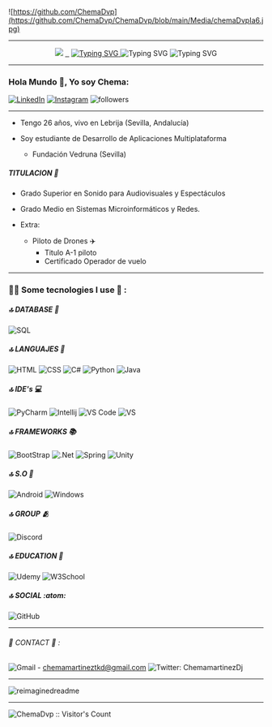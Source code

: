 ![https://github.com/ChemaDvp](https://github.com/ChemaDvp/ChemaDvp/blob/main/Media/chemaDvpIa6.jpg)

---
<p align="center">
    <img src="https://media.giphy.com/media/hvRJCLFzcasrR4ia7z/giphy.gif" width="35">
    <a href="https://git.io/typing-svg">&nbsp;&nbsp;</a>
    <a href="https://git.io/typing-svg">
      <img src="https://readme-typing-svg.demolab.com?font=Fira+Code&duration=1&pause=1000&vCenter=true&repeat=false&width=300&height=20&lines=Hola+a+todos%2C+soy+chema%2C+un+padawan+en+busca+de+la+fuerza..." alt="Typing SVG" />
    </a>
    <img src="https://readme-typing-svg.demolab.com?font=Fira+Code&pause=1000&vCenter=true&width=250&height=20&lines=Hi+%2C+I'm+Jos%C3%A9+Moreno+and" alt="Typing SVG" />
    <img src="https://readme-typing-svg.demolab.com?font=Fira+Code&pause=1000&vCenter=true&width=250&height=20&lines=I%60m+Frontend+Developer;I%C2%B4m+3D+Designer" alt="Typing SVG" />
  </p>

---

### Hola Mundo 👋, Yo soy Chema:
 <a href="https://www.linkedin.com/in/jose-manuel-martínez-palacios-527147191//" target="_blank"><img src="https://img.shields.io/badge/LinkedIn-%230077B5.svg?&style=flat-square&logo=linkedin&logoColor=white" alt="LinkedIn"></a> <a href="https://www.instagram.com/chemamartinezdj/" target="_blank"><img src="https://img.shields.io/badge/Instagram-%23E4405F.svg?&style=flat-square&logo=instagram&logoColor=white" alt="Instagram"></a> <img alt="followers" src="https://img.shields.io/github/followers/ChemaDvp?label=Followers&style=social">

---

* Tengo 26 años, vivo en Lebrija (Sevilla, Andalucía)

* Soy estudiante de Desarrollo de Aplicaciones Multiplataforma
  * Fundación Vedruna (Sevilla)

##### TITULACION 📑
* Grado Superior en Sonido para Audiovisuales y Espectáculos

* Grado Medio en Sistemas Microinformáticos y Redes.

* Extra:
  * Piloto de Drones ✈️
    * Titulo A-1 piloto
    * Certificado Operador de vuelo
      
---

### 👩‍💻 Some tecnologies I use 🎯 :
##### 🔝 DATABASE 📂
![SQL](https://img.shields.io/badge/MySQL-005C84?style=for-the-badge&logo=mysql&logoColor=white)

##### 🔝 LANGUAJES 📑
![HTML](https://img.shields.io/badge/HTML5-E34F26?style=for-the-badge&logo=html5&logoColor=white) ![CSS](https://img.shields.io/badge/CSS3-1572B6?style=for-the-badge&logo=css3&logoColor=white) ![C#](https://img.shields.io/badge/C%23-239120?style=for-the-badge&logo=c-sharp&logoColor=white) ![Python](https://img.shields.io/badge/Python-FFD43B?style=for-the-badge&logo=python&logoColor=blue) ![Java](https://img.shields.io/badge/java-%23ED8B00.svg?style=for-the-badge&logo=openjdk&logoColor=white)

##### 🔝 IDE's 💻
![PyCharm](https://img.shields.io/badge/PyCharm-000000.svg?&style=for-the-badge&logo=PyCharm&logoColor=white) ![Intellij](https://img.shields.io/badge/IntelliJ_IDEA-000000.svg?style=for-the-badge&logo=intellij-idea&logoColor=white) ![VS Code](https://img.shields.io/badge/VSCode-0078D4?style=for-the-badge&logo=visual%20studio%20code&logoColor=white) ![VS](https://img.shields.io/badge/Visual_Studio-5C2D91?style=for-the-badge&logo=visual%20studio&logoColor=white)

##### 🔝 FRAMEWORKS 📚
![BootStrap](https://img.shields.io/badge/Bootstrap-563D7C?style=for-the-badge&logo=bootstrap&logoColor=white) ![.Net](https://img.shields.io/badge/.NET-512BD4?style=for-the-badge&logo=dotnet&logoColor=white) ![Spring]( 	https://img.shields.io/badge/Spring-6DB33F?style=for-the-badge&logo=spring&logoColor=white) ![Unity](https://img.shields.io/badge/Unity-100000?style=for-the-badge&logo=unity&logoColor=white)

##### 🔝 S.O 💾
![Android](https://img.shields.io/badge/Android-3DDC84?style=for-the-badge&logo=android&logoColor=white) ![Windows]( 	https://img.shields.io/badge/Windows-0078D6?style=for-the-badge&logo=windows&logoColor=white)


##### 🔝 GROUP 🫂
![Discord](https://img.shields.io/badge/Discord-5865F2?style=for-the-badge&logo=discord&logoColor=white)

##### 🔝 EDUCATION 📖
![Udemy](https://img.shields.io/badge/Udemy-EC5252?style=for-the-badge&logo=Udemy&logoColor=white) ![W3School](https://img.shields.io/badge/W3Schools-04AA6D?style=for-the-badge&logo=W3Schools&logoColor=white)


##### 🔝 SOCIAL :atom:
![GitHub](https://img.shields.io/badge/GitHub-100000?style=for-the-badge&logo=github&logoColor=white) 

---

###### 📱 CONTACT 📧 :

![Gmail](https://img.shields.io/badge/Gmail-D14836?style=for-the-badge&logo=gmail&logoColor=white) - chemamartineztkd@gmail.com
![Twitter:](https://img.shields.io/badge/Twitter-1DA1F2?style=for-the-badge&logo=twitter&logoColor=white) ChemamartinezDj

---

<img src="https://myreadme.vercel.app/api/embed/ChemaDvp?panels=userstatistics,toprepositories,toplanguages,commitgraph" alt="reimaginedreadme" />

---
<img src="https://profile-counter.glitch.me/{ChemaDvp}/count.svg" alt="ChemaDvp :: Visitor's Count" />
